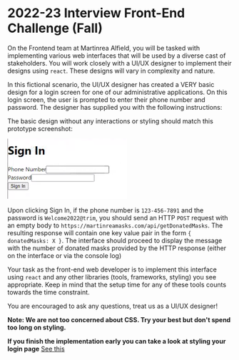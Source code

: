 # 2022-23 Interview Front-End Challenge (Fall)

On the Frontend team at Martinrea Alfield, you will be tasked with implementing various web interfaces that will be used by a diverse cast of stakeholders. You will work closely with a UI/UX designer to implement their designs using `react`. These designs will vary in complexity and nature.

In this fictional scenario, the UI/UX designer has created a VERY basic design for a login screen for one of our administrative applications. On this login screen, the user is prompted to enter their phone number and password. The designer has supplied you with the following instructions:

The basic design without any interactions or styling should match this prototype screenshot:

![Basic Design](pastAttempt.png)

Upon clicking Sign In, if the phone number is `123-456-7891` and the password is `Welcome2022@trim`, you should send an HTTP `POST` request with an empty body to `https://martinreamasks.com/api/getDonatedMasks`. The resulting response will contain one key value pair in the form `{ donatedMasks: X }`. The interface should proceed to display the message with the number of donated masks provided by the HTTP response (either on the interface or via the console log)

Your task as the front-end web developer is to implement this interface using `react` and any other libraries (tools, frameworks, styling) you see appropriate. Keep in mind that the setup time for any of these tools counts towards the time constraint.

You are encouraged to ask any questions, treat us as a UI/UX designer!

**Note: We are not too concerned about CSS. Try your best but don't spend too long on styling.**

**If you finish the implementation early you can take a look at styling your login page** [See this](Styled.md)

